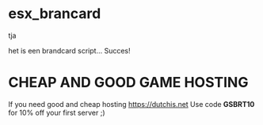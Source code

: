 # esx_brancard
tja 

het is een brandcard script... Succes!

# CHEAP AND GOOD GAME HOSTING
If you need good and cheap hosting https://dutchis.net
Use code **GSBRT10** for 10% off your first server ;)
